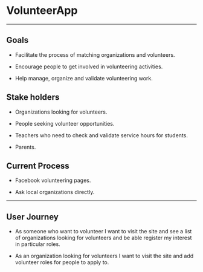 # VolunteerApp
---
## Goals
  * Facilitate the process of matching organizations and volunteers.

  * Encourage people to get involved in volunteering activities.

  * Help manage, organize and validate volunteering work.

## Stake holders

* Organizations looking for volunteers.

* People seeking volunteer opportunities.

* Teachers who need to check and validate service hours for students.

* Parents.

## Current Process
* Facebook volunteering pages.

* Ask local organizations directly.
---
## User Journey

* As someone who want to volunteer
I want to visit the site and see a list
of organizations looking for volunteers and be able register my interest in particular roles.

* As  an organization looking for volunteers I want to visit the site and add volunteer roles for people to apply to.
